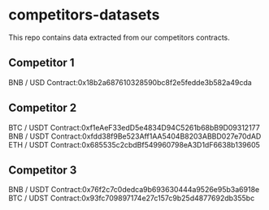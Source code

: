 # competitors-datasets
This repo contains data extracted from our competitors contracts.

## Competitor 1
BNB / USD Contract:0x18b2a687610328590bc8f2e5fedde3b582a49cda

## Competitor 2
BTC / USDT Contract:0xf1eAeF33edD5e4834D94C5261b68bB9D09312177
BNB / USDT Contract:0xfdd38f9Be523Aff1AA5404B8203ABBD027e70dAD
ETH / USDT Contract:0x685535c2cbdBf549960798eA3D1dF6638b139605

## Competitor 3
BNB / USDT Contract:0x76f2c7c0dedca9b693630444a9526e95b3a6918e
BTC / UDST Contract:0x93fc709897174e27c157c9b25d4877692db355bc

